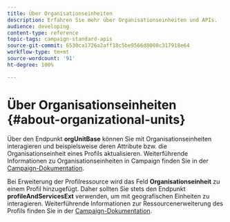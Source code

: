 ```yaml
---
title: Über Organisationseinheiten
description: Erfahren Sie mehr über Organisationseinheiten und APIs.
audience: developing
content-type: reference
topic-tags: campaign-standard-apis
source-git-commit: 6530ca1726a2aff18c5be9566d8008c317918e64
workflow-type: tm+mt
source-wordcount: '91'
ht-degree: 100%

---
```



# Über Organisationseinheiten {#about-organizational-units}

Über den Endpunkt **orgUnitBase** können Sie mit Organisationseinheiten interagieren und beispielsweise deren Attribute bzw. die Organisationseinheit eines Profils aktualisieren. Weiterführende Informationen zu Organisationseinheiten in Campaign finden Sie in der [Campaign-Dokumentation](https://experienceleague.adobe.com/docs/campaign-standard/using/administrating/users-and-security/organizational-units.html?lang=de#administrating).

Bei Erweiterung der Profilressource wird das Feld **Organisationseinheit** zu einem Profil hinzugefügt. Daher sollten Sie stets den Endpunkt **profileAndServicesExt** verwenden, um mit geografischen Einheiten zu interagieren. Weiterführende Informationen zur Ressourcenerweiterung des Profils finden Sie in der [Campaign-Dokumentation](https://experienceleague.adobe.com/docs/campaign-standard/using/administrating/users-and-security/organizational-units.html?lang=de#partitioning-profiles).
